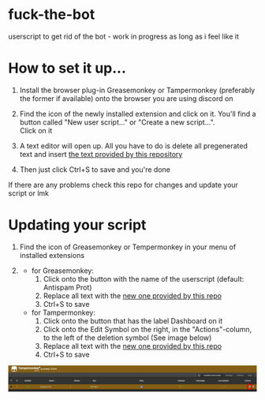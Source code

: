 # fuck-the-bot
userscript to get rid of the bot - work in progress as long as i feel like it



# How to set it up...

1.  Install the browser plug-in Greasemonkey or Tampermonkey (preferably the former if available) onto the browser you are using discord on

2.  Find the icon of the newly installed extension and click on it. You'll find a button called "New user script..." or "Create a new script...".<br>Click on it

3.  A text editor will open up. All you have to do is delete all pregenerated text and insert <a target="_blank" title="the userscript" href="https://raw.githubusercontent.com/moddypls/fuck-the-bot/main/userscript.js">the text provided by this repository</a>

4.  Then just click Ctrl+S to save and you're done

If there are any problems check this repo for changes and update your script or lmk

# Updating your script

1.  Find the icon of Greasemonkey or Tempermonkey in your menu of installed extensions

2.  * for Greasemonkey: 
      1. Click onto the button with the name of the userscript (default: Antispam Prot)
      2. Replace all text with the <a target="_blank" title="the userscript" href="https://raw.githubusercontent.com/moddypls/fuck-the-bot/main/userscript.js">new one provided by this repo</a>
      3. Ctrl+S to save
    * for Tampermonkey: 
      1. Click onto the button that has the label Dashboard on it
      2. Click onto the Edit Symbol on the right, in the "Actions"-column, to the left of the deletion symbol (See image below)
      4. Replace all text with the <a target="_blank" title="the userscript" href="https://raw.githubusercontent.com/moddypls/fuck-the-bot/main/userscript.js">new one provided by this repo</a>
      5. Ctrl+S to save

<img title="cropped image of the dashboard with a red circle around the EDIT-symbol" src="https://raw.githubusercontent.com/moddypls/fuck-the-bot/main/Dashbord%20with%20Edit%20symbol%20marked.png">
